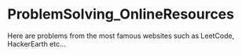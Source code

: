 # ProblemSolving_OnlineResources
Here are problems from the most famous websites such as LeetCode, HackerEarth etc... 
